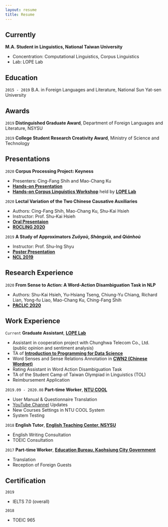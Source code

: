 ```yaml
---
layout: resume
title: Resume
---
```

## Currently

__M.A. Student in Linguistics, National Taiwan University__

- Concentration: Computational Linguistics, Corpus Linguistics
- Lab: LOPE Lab

## Education

`2015 - 2019`
B.A. in Foreign Languages and Literature, National Sun Yat-sen University 

## Awards

`2019`
__Distinguished Graduate Award__, Department of Foreign Languages and Literature, NSYSU

`2019`
__College Student Research Creativity Award__, Ministry of Science and Technology 

<!--## Publications

A list is also available [online](https://scholar.google.co.uk/citations?user=LTOTl0YAAAAJ) 

### Journals

`1994`
Article Title, Journal Title

`1994`
Article Title, Journal Title

### Books

`1994`
Book Title, Journal Title

`1994`
Book Title, Journal Title-->


## Presentations

`2020`
__Corpus Processing Project: Keyness__

- Presenters: Cing-Fang Shih and Mao-Chang Ku
- <a href="https://github.com/lopentu/Hands-on_Corpus_Linguistics/blob/main/hocor2020/notebook/session-5.2.ipynb"><u><strong>Hands-on Presentation</strong></u></a>
- <a href="https://lopentu.github.io/Hands-on_Corpus_Linguistics/"><u><strong>Hands-on Corpus Linguistics Workshop</strong></u></a> held by <a href="https://lope.linguistics.ntu.edu.tw/"><u><strong>LOPE Lab</strong></u></a>

`2020`
__Lectal Variation of the Two Chinese Causative Auxiliaries__

- Authors: Cing-Fang Shih, Mao-Chang Ku, Shu-Kai Hsieh
- Instructor: Prof. Shu-Kai Hsieh
- <a href="https://docs.google.com/presentation/d/1yXZYwv4QqbNzq6FXP8bkr7nxPT2TNWNAMwVNzRuzrdM/edit?usp=sharing"><u><strong>Oral Presentaion</strong></u></a>
- <a href="https://sites.google.com/ntut.org.tw/rocling2020"><u><strong>ROCLING 2020</strong></u></a>


`2019`
__A Study of Approximators *Zuǒyoù*, *Shàngxià*, and *Qiánhoù*__

- Instructor: Prof. Shu-Ing Shyu
- <a href="https://drive.google.com/file/d/1iH51YDWMNdNpCsaeL47nPnrZoviger0O/view?usp=sharing"><u><strong>Poster Presentation</strong></u></a>
- <a href="https://sites.google.com/view/ncl2019"><u><strong>NCL 2019</strong></u></a>


## Research Experience

`2020`
__From Sense to Action: A Word-Action Disambiguation Task in NLP__

- Authors: Shu-Kai Hsieh, Yu-Hsiang Tseng, Chiung-Yu Chiang, Richard Lian, Yong-fu Liao, Mao-Chang Ku, Ching-Fang Shih
- <a href="https://vlsp.org.vn/paclic2020/"><u><strong>PACLIC 2020</strong></u></a>


## Work Experience

`Current`
__Graduate Assistant__, <a href="https://lope.linguistics.ntu.edu.tw/"><u><strong>LOPE Lab</strong></u></a>

- Assistant in cooperation project with Chunghwa Telecom Co., Ltd. (public opinion and sentiment analysis)
- TA of <a href="https://lopentu.github.io/rlads2021/"><u><strong>Introduction to Programming for Data Science</strong></u></a>
- Word Senses and Sense Relations Annotation in <a href="https://lopentu.github.io/CwnWeb/#home"><u><strong>CWN2 (Chinese Wordnet)</strong></u></a>
- Rating Assistant in Word Action Disambiguation Task
- TA of the Student Camp of Taiwan Olympiad in Linguistics (TOL)
- Reimbursement Application

`2019.09 - 2020.08`
__Part-time Worker__, <a href="https://www.dlc.ntu.edu.tw/ntu-cool/"><u><strong>NTU COOL</strong></u></a>

- User Manual & Questionnaire Translation
- <a href="https://www.youtube.com/channel/UCIZ6pd5twm7fRwauPpO65tw"><u>YouTube Channel</u></a> Updates
- New Courses Settings in NTU COOL System
- System Testing

`2018`
__English Tutor__, <a href="http://etc.nsysu.edu.tw/"><u><strong>English Teaching Center, NSYSU</strong></u></a>

- English Writing Consultation
- TOEIC Consultation

`2017`
__Part-time Worker__, <a href="https://www.kh.edu.tw/department/U0"><u><strong>Education Bureau, Kaohsiung City Government</strong></u></a>

- Translation
- Reception of Foreign Guests

## Certification

`2019`
- IELTS 7.0 (overall)

`2018`
- TOEIC 965

<!-- ### Footer

Last updated: Jan 2021 -->


